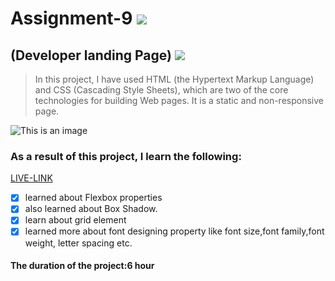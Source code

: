 # Assignment-9 ![](https://img.shields.io/badge/HTML-CSS-blueviolet)
## (Developer landing Page) ![](https://img.shields.io/badge/Project9-Full--stack--JS-green)

> In this project, I have used HTML (the Hypertext Markup Language) and CSS (Cascading Style Sheets), which are two of the core technologies for building Web pages. It is a static and non-responsive page.

![This is an image](./project.gif)

### As a result of this project, I learn the following:
[LIVE-LINK](https://projectdeveloperlanding.netlify.app/)

- [x] learned about Flexbox properties
- [x] also learned about Box Shadow.
- [x] learn about grid element
- [x] learned more about font designing property like font size,font family,font weight, letter spacing etc.

#### The duration of the project:6 hour